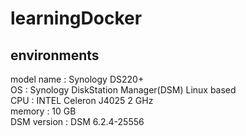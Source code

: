 ﻿# learningDocker

## environments

model name : Synology DS220+   
OS : Synology DiskStation Manager(DSM) Linux based   
CPU : INTEL Celeron J4025 2 GHz   
memory : 10 GB   
DSM version : DSM 6.2.4-25556
